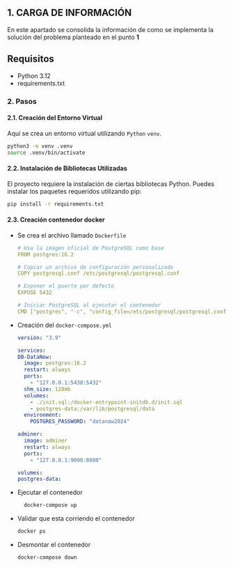 ## 1. CARGA DE INFORMACIÓN

En este apartado se consolida la información de como se implementa la solución del problema planteado en el punto **1**

## Requisitos

- Python 3.12
- requirements.txt

### 2. Pasos

#### 2.1. Creación del Entorno Virtual

Aquí se crea un entorno virtual utilizando `Python` `venv`.

```bash
python3 -m venv .venv
source .venv/bin/activate
```

#### 2.2. Instalación de Bibliotecas Utilizadas

El proyecto requiere la instalación de ciertas bibliotecas Python.
Puedes instalar los paquetes requeridos utilizando pip:

```bash
pip install -r requirements.txt
```

#### 2.3. Creación contenedor docker

- Se crea el archivo llamado `Dockerfile`

  ```yml
  # Usa la imagen oficial de PostgreSQL como base
  FROM postgres:16.2

  # Copiar un archivo de configuración personalizado
  COPY postgresql.conf /etc/postgresql/postgresql.conf

  # Exponer el puerto por defecto
  EXPOSE 5432

  # Iniciar PostgreSQL al ejecutar el contenedor
  CMD ["postgres", "-c", "config_file=/etc/postgresql/postgresql.conf"]

  ```

- Creación del `docker-compose.yml`

  ```yml
  version: "3.9"

  services:
  DB-DataNow:
    image: postgres:16.2
    restart: always
    ports:
      - "127.0.0.1:5438:5432"
    shm_size: 128mb
    volumes:
      - ./init.sql:/docker-entrypoint-initdb.d/init.sql
      - postgres-data:/var/lib/postgresql/data
    environment:
      POSTGRES_PASSWORD: "datanow2024"

  adminer:
    image: adminer
    restart: always
    ports:
      - "127.0.0.1:9090:8080"

  volumes:
  postgres-data:
  ```

- Ejecutar el contenedor

  ```bash
    docker-compose up
  ```

- Validar que esta corriendo el contenedor
  ```bash
  docker ps
  ```
- Desmontar el contenedor
  ```bash
  docker-compose down
  ```
